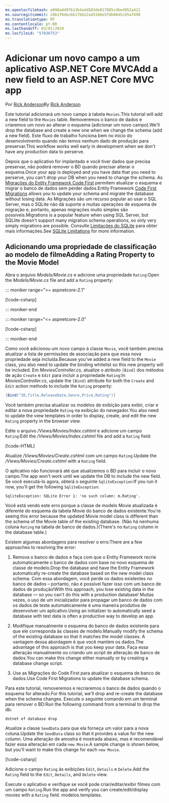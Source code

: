 ```yaml
---
ms.openlocfilehash: e098ad497b13b4add583de017885cdbed952a421
ms.sourcegitcommit: 24b1f6decbb17bb22a45166e5fdb0845c65af498
ms.translationtype: MT
ms.contentlocale: pt-BR
ms.lasthandoff: 03/01/2019
ms.locfileid: "57036753"
---
```

<!-- This include not used by windows version -->
# <a name="add-a-new-field-to-an-aspnet-core-mvc-app"></a><span data-ttu-id="f5001-101">Adicionar um novo campo a um aplicativo ASP.NET Core MVC</span><span class="sxs-lookup"><span data-stu-id="f5001-101">Add a new field to an ASP.NET Core MVC app</span></span>

<span data-ttu-id="f5001-102">Por [Rick Anderson](https://twitter.com/RickAndMSFT)</span><span class="sxs-lookup"><span data-stu-id="f5001-102">By [Rick Anderson](https://twitter.com/RickAndMSFT)</span></span>

<span data-ttu-id="f5001-103">Este tutorial adicionará um novo campo à tabela `Movies`.</span><span class="sxs-lookup"><span data-stu-id="f5001-103">This tutorial will add a new field to the `Movies` table.</span></span> <span data-ttu-id="f5001-104">Removeremos o banco de dados e criaremos um novo ao alterar o esquema (adicionar um novo campo).</span><span class="sxs-lookup"><span data-stu-id="f5001-104">We'll drop the database and create a new one when we change the schema (add a new field).</span></span> <span data-ttu-id="f5001-105">Este fluxo de trabalho funciona bem no início do desenvolvimento quando não temos nenhum dado de produção para preservar.</span><span class="sxs-lookup"><span data-stu-id="f5001-105">This workflow works well early in development when we don't have any production data to perserve.</span></span>

<span data-ttu-id="f5001-106">Depois que o aplicativo for implantado e você tiver dados que precisa preservar, não poderá remover o BD quando precisar alterar o esquema.</span><span class="sxs-lookup"><span data-stu-id="f5001-106">Once your app is deployed and you have data that you need to perserve, you can't drop your DB when you need to change the schema.</span></span> <span data-ttu-id="f5001-107">As [Migrações do Entity Framework Code First](/ef/core/get-started/aspnetcore/new-db) permitem atualizar o esquema e migrar o banco de dados sem perder dados.</span><span class="sxs-lookup"><span data-stu-id="f5001-107">Entity Framework [Code First Migrations](/ef/core/get-started/aspnetcore/new-db) allows you to update your schema and migrate the database without losing data.</span></span> <span data-ttu-id="f5001-108">As Migrações são um recurso popular ao usar o SQL Server, mas o SQLite não dá suporte a muitas operações de esquema de migração e, portanto, apenas migrações muito simples são possíveis.</span><span class="sxs-lookup"><span data-stu-id="f5001-108">Migrations is a popular feature when using SQL Server, but SQLlite doesn't support many migration schema operations, so only very simply migrations are possible.</span></span> <span data-ttu-id="f5001-109">Consulte [Limitações do SQLite](/ef/core/providers/sqlite/limitations) para obter mais informações.</span><span class="sxs-lookup"><span data-stu-id="f5001-109">See [SQLite Limitations](/ef/core/providers/sqlite/limitations) for more information.</span></span>

## <a name="adding-a-rating-property-to-the-movie-model"></a><span data-ttu-id="f5001-110">Adicionando uma propriedade de classificação ao modelo de filme</span><span class="sxs-lookup"><span data-stu-id="f5001-110">Adding a Rating Property to the Movie Model</span></span>

<span data-ttu-id="f5001-111">Abra o arquivo *Models/Movie.cs* e adicione uma propriedade `Rating`:</span><span class="sxs-lookup"><span data-stu-id="f5001-111">Open the *Models/Movie.cs* file and add a `Rating` property:</span></span>

::: moniker range=">= aspnetcore-2.1"

[!code-csharp[](~/tutorials/first-mvc-app/start-mvc/sample/MvcMovie21/Models/MovieDateRating.cs?highlight=12&name=snippet)]

::: moniker-end

::: moniker range="<= aspnetcore-2.0"

[!code-csharp[](~/tutorials/first-mvc-app/start-mvc/sample/MvcMovie/Models/MovieDateRating.cs?highlight=11&range=7-18)]

::: moniker-end

<span data-ttu-id="f5001-112">Como você adicionou um novo campo à classe `Movie`, você também precisa atualizar a lista de permissões de associação para que essa nova propriedade seja incluída.</span><span class="sxs-lookup"><span data-stu-id="f5001-112">Because you've added a new field to the `Movie` class, you also need to update the binding whitelist so this new property will be included.</span></span> <span data-ttu-id="f5001-113">Em *MoviesController.cs*, atualize o atributo `[Bind]` dos métodos de ação `Create` e `Edit` para incluir a propriedade `Rating`:</span><span class="sxs-lookup"><span data-stu-id="f5001-113">In *MoviesController.cs*, update the `[Bind]` attribute for both the `Create` and `Edit` action methods to include the `Rating` property:</span></span>

```csharp
[Bind("ID,Title,ReleaseDate,Genre,Price,Rating")]
   ```

<span data-ttu-id="f5001-114">Você também precisa atualizar os modelos de exibição para exibir, criar e editar a nova propriedade `Rating` na exibição do navegador.</span><span class="sxs-lookup"><span data-stu-id="f5001-114">You also need to update the view templates in order to display, create, and edit the new `Rating` property in the browser view.</span></span>

<span data-ttu-id="f5001-115">Edite o arquivo */Views/Movies/Index.cshtml* e adicione um campo `Rating`:</span><span class="sxs-lookup"><span data-stu-id="f5001-115">Edit the */Views/Movies/Index.cshtml* file and add a `Rating` field:</span></span>

[!code-HTML[](~/tutorials/first-mvc-app/start-mvc/sample/MvcMovie/Views/Movies/IndexGenreRating.cshtml?highlight=17,39&range=24-64)]

<span data-ttu-id="f5001-116">Atualize */Views/Movies/Create.cshtml* com um campo `Rating`.</span><span class="sxs-lookup"><span data-stu-id="f5001-116">Update the */Views/Movies/Create.cshtml* with a `Rating` field.</span></span>

<span data-ttu-id="f5001-117">O aplicativo não funcionará até que atualizemos o BD para incluir o novo campo.</span><span class="sxs-lookup"><span data-stu-id="f5001-117">The app won't work until we update the DB to include the new field.</span></span> <span data-ttu-id="f5001-118">Se você executá-lo agora, obterá o seguinte `SqliteException`:</span><span class="sxs-lookup"><span data-stu-id="f5001-118">If you run it now, you'll get the following `SqliteException`:</span></span>

```
SqliteException: SQLite Error 1: 'no such column: m.Rating'.
```

<span data-ttu-id="f5001-119">Você está vendo este erro porque a classe de modelo Movie atualizada é diferente do esquema da tabela Movie do banco de dados existente.</span><span class="sxs-lookup"><span data-stu-id="f5001-119">You're seeing this error because the updated Movie model class is different than the schema of the Movie table of the existing database.</span></span> <span data-ttu-id="f5001-120">(Não há nenhuma coluna `Rating` na tabela de banco de dados.)</span><span class="sxs-lookup"><span data-stu-id="f5001-120">(There's no `Rating` column in the database table.)</span></span>

<span data-ttu-id="f5001-121">Existem algumas abordagens para resolver o erro:</span><span class="sxs-lookup"><span data-stu-id="f5001-121">There are a few approaches to resolving the error:</span></span>

1. <span data-ttu-id="f5001-122">Remova o banco de dados e faça com que o Entity Framework recrie automaticamente o banco de dados com base no novo esquema de classe de modelo.</span><span class="sxs-lookup"><span data-stu-id="f5001-122">Drop the database and have the Entity Framework automatically re-create the database based on the new model class schema.</span></span> <span data-ttu-id="f5001-123">Com essa abordagem, você perde os dados existentes no banco de dados – portanto, não é possível fazer isso com um banco de dados de produção!</span><span class="sxs-lookup"><span data-stu-id="f5001-123">With this approach, you lose existing data in the database — so you can't do this with a production database!</span></span> <span data-ttu-id="f5001-124">Muitas vezes, o uso de um inicializador para propagar um banco de dados com os dados de teste automaticamente é uma maneira produtiva de desenvolver um aplicativo.</span><span class="sxs-lookup"><span data-stu-id="f5001-124">Using an initializer to automatically seed a database with test data is often a productive way to develop an app.</span></span>

2. <span data-ttu-id="f5001-125">Modifique manualmente o esquema do banco de dados existente para que ele corresponda às classes de modelo.</span><span class="sxs-lookup"><span data-stu-id="f5001-125">Manually modify the schema of the existing database so that it matches the model classes.</span></span> <span data-ttu-id="f5001-126">A vantagem dessa abordagem é que você mantém os dados.</span><span class="sxs-lookup"><span data-stu-id="f5001-126">The advantage of this approach is that you keep your data.</span></span> <span data-ttu-id="f5001-127">Faça essa alteração manualmente ou criando um script de alteração de banco de dados.</span><span class="sxs-lookup"><span data-stu-id="f5001-127">You can make this change either manually or by creating a database change script.</span></span>

3. <span data-ttu-id="f5001-128">Use as Migrações do Code First para atualizar o esquema de banco de dados.</span><span class="sxs-lookup"><span data-stu-id="f5001-128">Use Code First Migrations to update the database schema.</span></span>

<span data-ttu-id="f5001-129">Para este tutorial, removeremos e recriaremos o banco de dados quando o esquema for alterado.</span><span class="sxs-lookup"><span data-stu-id="f5001-129">For this tutorial, we'll drop and re-create the database when the schema changes.</span></span> <span data-ttu-id="f5001-130">Execute o seguinte comando em um terminal para remover o BD:</span><span class="sxs-lookup"><span data-stu-id="f5001-130">Run the following command from a terminal to drop the db:</span></span>

`dotnet ef database drop`

<span data-ttu-id="f5001-131">Atualize a classe `SeedData` para que ela forneça um valor para a nova coluna.</span><span class="sxs-lookup"><span data-stu-id="f5001-131">Update the `SeedData` class so that it provides a value for the new column.</span></span> <span data-ttu-id="f5001-132">Uma alteração de amostra é mostrada abaixo, mas é recomendável fazer essa alteração em cada `new Movie`.</span><span class="sxs-lookup"><span data-stu-id="f5001-132">A sample change is shown below, but you'll want to make this change for each `new Movie`.</span></span>

[!code-csharp[](~/tutorials/first-mvc-app/start-mvc/sample/MvcMovie/Models/SeedDataRating.cs?name=snippet1&highlight=6)]

<span data-ttu-id="f5001-133">Adicione o campo `Rating` às exibições `Edit`, `Details` e `Delete`.</span><span class="sxs-lookup"><span data-stu-id="f5001-133">Add the `Rating` field to the `Edit`, `Details`, and `Delete` view.</span></span>

<span data-ttu-id="f5001-134">Execute o aplicativo e verifique se você pode criar/editar/exibir filmes com um campo `Rating`.</span><span class="sxs-lookup"><span data-stu-id="f5001-134">Run the app and verify you can create/edit/display movies with a `Rating` field.</span></span> <span data-ttu-id="f5001-135">modelos.</span><span class="sxs-lookup"><span data-stu-id="f5001-135">templates.</span></span>
